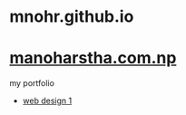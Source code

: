 # mnohr.github.io
# <a href="http://manoharstha.com.np/" target="_blank">manoharstha.com.np</a>
 my portfolio

 * <a href="https://mnohr.github.io/web1/" target="_blank">web design 1</a>
